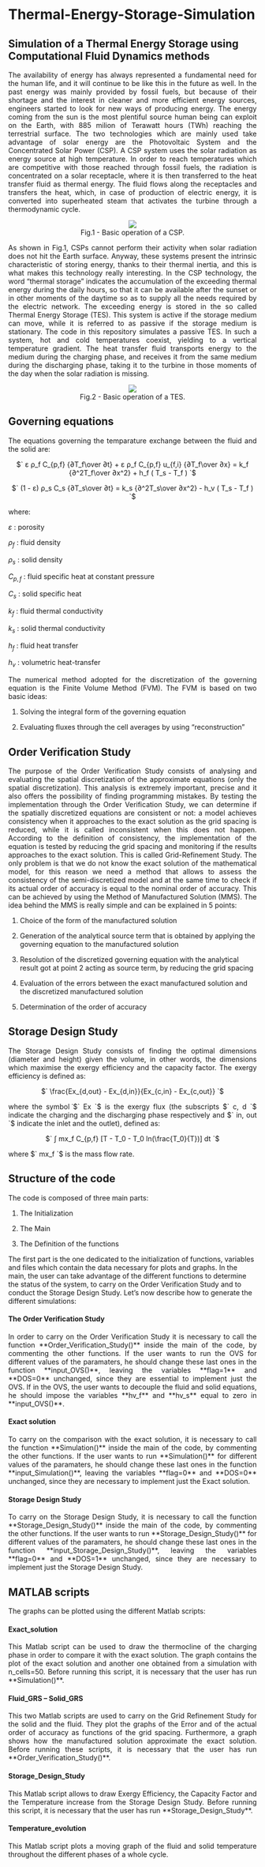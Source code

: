 # Thermal-Energy-Storage-Simulation

## Simulation of a Thermal Energy Storage using Computational Fluid Dynamics methods
<p align="justify">
The availability of energy has always represented a fundamental need for the
human life, and it will continue to be like this in the future as well. In the past energy
was mainly provided by fossil fuels, but because of their shortage and the interest in
cleaner and more efficient energy sources, engineers started to look for new ways of
producing energy. The energy coming from the sun is the most plentiful source human
being can exploit on the Earth, with 885 milion of Terawatt hours (TWh) reaching the
terrestrial surface. The two technologies which are mainly used take advantage of solar
energy are the Photovoltaic System and the Concentrated Solar Power (CSP).
A CSP system uses the solar radiation as energy source at high temperature. In
order to reach temperatures which are competitive with those reached through fossil
fuels, the radiation is concentrated on a solar receptacle, where it is then transferred to
the heat transfer fluid as thermal energy. The fluid flows along the receptacles and
transfers the heat, which, in case of production of electric energy, it is converted into
superheated steam that activates the turbine through a thermodynamic cycle.
</p>

<p align="center">
  <img  style="text-align:center" src="https://github.com/albifnt/Thermal-Energy-Storage-Simulation/blob/main/images/Figure_1.JPG">
  <br>
  Fig.1 - Basic operation of a CSP.
</p>

<p align="justify">
As shown in Fig.1, CSPs cannot perform their activity when solar radiation does not
hit the Earth surface. Anyway, these systems present the intrinsic characteristic of
storing energy, thanks to their thermal inertia, and this is what makes this technology
really interesting. In the CSP technology, the word “thermal storage” indicates the
accumulation of the exceeding thermal energy during the daily hours, so that it can be
available after the sunset or in other moments of the daytime so as to supply all the
needs required by the electric network.
The exceeding energy is stored in the so called Thermal Energy Storage (TES). This
system is active if the storage medium can move, while it is referred to as passive if the
storage medium is stationary. The code in this repository simulates a passive TES. In such a
system, hot and cold temperatures coexist, yielding to a vertical temperature gradient.
The heat transfer fluid transports energy to the medium during the charging phase, and
receives it from the same medium during the discharging phase, taking it to the turbine
in those moments of the day when the solar radiation is missing.
</p>

<p align="center">
  <img src="https://github.com/albifnt/Thermal-Energy-Storage-Simulation/blob/main/images/Figure_2.JPG">
  <br>
  Fig.2 - Basic operation of a TES.
</p>

## Governing equations
<p align="justify">
The equations governing the temparature exchange between the fluid and the solid are:
</p>

<p align="center">
$` ε ρ_f C_{p,f} {∂T_f\over ∂t} + ε ρ_f C_{p,f} u_{f,i} {∂T_f\over ∂x} = k_f {∂^2T_f\over ∂x^2} + h_f ( T_s - T_f ) `$
</p>
<p align="center">
$` (1 - ε) ρ_s C_s {∂T_s\over ∂t} = k_s {∂^2T_s\over ∂x^2} - h_v ( T_s - T_f ) `$
</p>

where:

$` ε `$ : porosity

$` ρ_f `$ : fluid density

$` ρ_s `$ : solid density

$` C_{p,f} `$ : fluid specific heat at constant pressure

$` C_s `$ : solid specific heat

$` k_f `$ : fluid thermal conductivity

$` k_s `$ : solid thermal conductivity

$` h_f `$ : fluid heat transfer

$` h_v `$ : volumetric heat-transfer

<p align="justify">
The numerical method adopted for the discretization of the governing equation is
the Finite Volume Method (FVM). The FVM is based on two basic ideas:
  
1. Solving the integral form of the governing equation
   
2. Evaluating fluxes through the cell averages by using “reconstruction”
</p>

## Order Verification Study
<p align="justify">
The purpose of the Order Verification Study consists of analysing and evaluating
the spatial discretization of the approximate equations (only the spatial discretization).
This analysis is extremely important, precise and it also offers the possibility of finding
programming mistakes. By testing the implementation through the Order Verification
Study, we can determine if the spatially discretized equations are consistent or not: a
model achieves consistency when it approaches to the exact solution as the grid spacing
is reduced, while it is called inconsistent when this does not happen.
According to the definition of consistency, the implementation of the equation is tested
by reducing the grid spacing and monitoring if the results approaches to the exact
solution. This is called Grid-Refinement Study. The only problem is that we do not
know the exact solution of the mathematical model, for this reason we need a method that allows
to assess the consistency of the semi-discretized model and at the same time to check if
its actual order of accuracy is equal to the nominal order of accuracy. This can be achieved by 
using the Method of Manufactured Solution (MMS). The idea behind the MMS is really simple and can be
explained in 5 points:
  
1. Choice of the form of the manufactured solution
   
2. Generation of the analytical source term that is obtained by applying the
governing equation to the manufactured solution

3. Resolution of the discretized governing equation with the analytical
result got at point 2 acting as source term, by reducing the grid spacing

4. Evaluation of the errors between the exact manufactured solution and the
discretized manufactured solution

5. Determination of the order of accuracy
</p>

## Storage Design Study
<p align="justify">
The Storage Design Study consists of finding the optimal dimensions (diameter and height) given 
the volume, in other words, the dimensions which maximise the exergy efficiency and the capacity
factor. The exergy efficiency is defined as:
</p>

<p align="center">
$` \frac{Ex_{d,out} - Ex_{d,in}}{Ex_{c,in} - Ex_{c,out}} `$
</p>

<p align="justify">
where the symbol ̇$` Ex `$ is the exergy flux (the subscripts $` c, d `$ indicate the charging and the
discharging phase respectively and $` in, out `$ indicate the inlet and the outlet), defined as:
</p>

<p align="center">
$` ∫ mx_f C_{p,f} [T - T_0 - T_0   ln(\frac{T_0}{T})] dt  `$
</p>

<p align="justify">
where $` mx_f `$ is the mass flow rate.
</p>

## Structure of the code
<p align="justify">
The code is composed of three main parts:
  
1. The Initialization

2. The Main

3. The Definition of the functions


The first part is the one dedicated to the initialization of functions, variables and
files which contain the data necessary for plots and graphs. In the main, the user can
take advantage of the different functions to determine the status of the system, to carry
on the Order Verification Study and to conduct the Storage Design Study. Let’s now
describe how to generate the different simulations:
</p>

#### The Order Verification Study
<p align="justify">
In order to carry on the Order Verification Study it is necessary to call the
function **Order_Verification_Study()** inside the main of the code, by
commenting the other functions. If the user wants to run the OVS for different
values of the paramaters, he should change these last ones in the function
**input_OVS()**, leaving the variables **flag=1** and **DOS=0** unchanged, since they
are essential to implement just the OVS. If in the OVS, the user wants to
decouple the fluid and solid equations, he should impose the variables **hv_f** and
**hv_s** equal to zero in **input_OVS()**.
</p>

#### Exact solution
<p align="justify">
To carry on the comparison with the exact solution, it is
necessary to call the function **Simulation()** inside the main of the code, by
commenting the other functions. If the user wants to run **Simulation()** for
different values of the paramaters, he should change these last ones in the
function **input_Simulation()**, leaving the variables **flag=0** and **DOS=0**
unchanged, since they are necessary to implement just the Exact solution.
</p>

#### Storage Design Study
<p align="justify">
To carry on the Storage Design Study, it is necessary to
call the function **Storage_Design_Study()** inside the main of the code, by
commenting the other functions. If the user wants to run
**Storage_Design_Study()** for different values of the paramaters, he should
change these last ones in the function **input_Storage_Design_Study()**,
leaving the variables **flag=0** and **DOS=1** unchanged, since they are necessary
to implement just the Storage Design Study.
</p>

## MATLAB scripts
<p align="justify">
The graphs can be plotted using the different Matlab scripts:
</p>

#### Exact_solution
<p align="justify">
This Matlab script can be used to draw the thermocline of the charging phase in order to compare it with the exact solution. The graph contains the plot of the exact solution and another one obtained from a simulation with n_cells=50. Before running this script, it is necessary that the user has run **Simulation()**.
</p>

#### Fluid_GRS – Solid_GRS
<p align="justify">
This two Matlab scripts are used to carry on the Grid Refinement Study for the solid and the fluid. They plot the graphs of the Error and of the actual order of accuracy as functions of the grid spacing. Furthermore, a graph shows how the manufactured solution approximate the exact solution. Before running these scripts, it is necessary that the user has run **Order_Verification_Study()**.
</p>

#### Storage_Design_Study
<p align="justify">
This Matlab script allows to draw Exergy Efficiency, the Capacity Factor and the Temperature increase from the Storage Design Study. Before running this script, it is necessary that the user has run **Storage_Design_Study**.
</p>

#### Temperature_evolution
<p align="justify">
This Matlab script plots a moving graph of the fluid and solid temperature throughout the different phases of a whole cycle.
</p>
